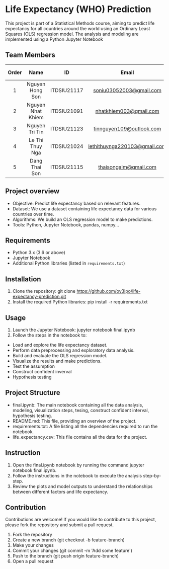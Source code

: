 # Life Expectancy (WHO) Prediction

This project is part of a Statistical Methods course, aiming to predict life expectancy for all countries around the world using an Ordinary Least Squares (OLS) regression model. The analysis and modeling are implemented using a Python Jupyter Notebook
## Team Members 

| Order |         Name          |     ID      |                  Email                  |                       Github account                        |                              Facebook                              |
| :---: | :-------------------: | :---------: |:---------------------------------------:| :---------------------------------------------------------: | :----------------------------------------------------------------: |
|   1   | Nguyen Hong Son | ITDSIU21117 | soniu03052003@gmail.com | [Son-SDT](https://github.com/Son-SDT) | [Son Son](https://www.facebook.com/nguyenhongson0305outlook) |
|   2   | Nguyen Nhat Khiem | ITDSIU21091 | nhatkhiem003@gmail.com | [Khim3](https://github.com/Khim3) | [Khiem Nguyen](https://www.facebook.com/khiem.nguyen.042) |
|   3   | Nguyen Tri Tin | ITDSIU21123 | tinnguyen109@outlook.com | [ov3ipo](https://github.com/ov3ipo) | [Tin Nguyen](https://www.facebook.com/tinnguyen105/) |
|   4   | Le Thi Thuy Nga | ITDSIU21024 | lethithuynga220103@gmail.com  | [Schrrodinger](https://github.com/Schrrodinger) | [Thuy Nga](https://www.facebook.com/profile.php?id=100032005854236) |
|   5   | Dang Thai Son | ITDSIU21115 | thaisongaim@gmail.com | [daibacgantay](https://github.com/daibacgantay) | [Thai Son](https://www.facebook.com/profile.php?id=100024085040850) |
## Project overview 
- Objective: Predict life expectancy based on relevant features.
- Dataset: We use a dataset containing life expectancy data for various countries over time.
- Algorithms: We build an OLS regression model to make predictions.
- Tools: Python, Jupyter Notebook, pandas, numpy...
## Requirements
- Python 3.x (3.6 or above)
- Jupyter Notebook
- Additional Python libraries (listed in `requirements.txt`)
## Installation
1. Clone the repository:
   git clone https://github.com/ov3ipo/life-expectancy-prediction.git
2. Install the required Python libraries:
   pip install -r requirements.txt
## Usage
1. Launch the Jupyter Notebook:
   jupyter notebook final.ipynb
2. Follow the steps in the notebook to:
- Load and explore the life expectancy dataset.
- Perform data preprocessing and exploratory data analysis.
- Build and evaluate the OLS regression model.
- Visualize the results and make predictions.
- Test the assumption
- Construct confident inverval
- Hypothesis testing
## Project Structure
- final.ipynb: The main notebook containing all the data analysis, modeling, visualization steps, tesing, construct confident interval, hypothesis testing.
- README.md: This file, providing an overview of the project.
- requirements.txt: A file listing all the dependencies required to run the notebook.
- life_expectancy.csv: This file contains all the data for the project.
## Instruction
1. Open the final.ipynb notebook by running the command jupyter notebook final.ipynb.
2. Follow the instructions in the notebook to execute the analysis step-by-step.
3. Review the plots and model outputs to understand the relationships between different factors and life expectancy.
## Contribution
Contributions are welcome! If you would like to contribute to this project, please fork the repository and submit a pull request.

1. Fork the repository
2. Create a new branch (git checkout -b feature-branch)
3. Make your changes
4. Commit your changes (git commit -m 'Add some feature')
5. Push to the branch (git push origin feature-branch)
6. Open a pull request
   


